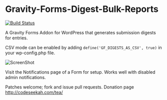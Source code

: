 Gravity-Forms-Digest-Bulk-Reports
=================================

[![Build Status](https://travis-ci.org/soulseekah/Gravity-Forms-Digest-Bulk-Reports.png?branch=master)](https://travis-ci.org/soulseekah/Gravity-Forms-Digest-Bulk-Reports)

A Gravity Forms Addon for WordPress that generates submission digests for entries.

CSV mode can be enabled by adding `define('GF_DIGESTS_AS_CSV', true)` in your wp-config.php file.

![ScreenShot](https://cloud.githubusercontent.com/assets/1967105/3730465/522cf062-16d2-11e4-8898-c65bb53e5933.png)

Visit the Notifications page of a Form for setup. Works well with disabled admin notifications.

Patches welcome; fork and issue pull requests. Donation page http://codeseekah.com/tea/
